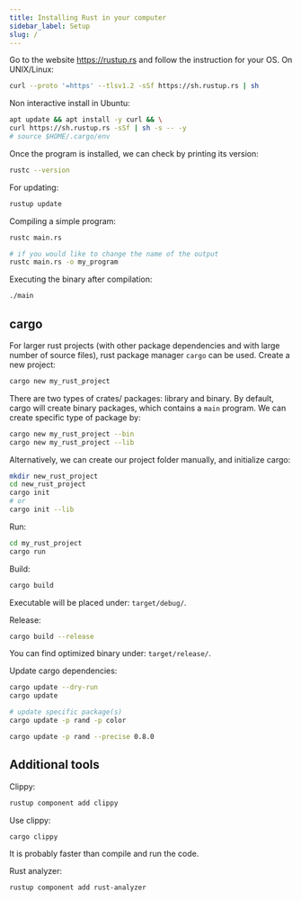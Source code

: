 ```yaml
---
title: Installing Rust in your computer
sidebar_label: Setup
slug: /
---
```

Go to the website <https://rustup.rs> and follow the instruction for your OS. On
UNIX/Linux:
```bash
curl --proto '=https' --tlsv1.2 -sSf https://sh.rustup.rs | sh
```

Non interactive install in Ubuntu:
```bash
apt update && apt install -y curl && \
curl https://sh.rustup.rs -sSf | sh -s -- -y
# source $HOME/.cargo/env
```

Once the program is installed, we can check by printing its version:
```bash
rustc --version
```

For updating:
```bash
rustup update
```

Compiling a simple program:
```bash
rustc main.rs

# if you would like to change the name of the output
rustc main.rs -o my_program
```

Executing the binary after compilation:
```bash
./main
```

## cargo
For larger rust projects (with other package dependencies and with large number
of source files), rust package manager `cargo` can be used. Create a new
project:
```bash
cargo new my_rust_project
```

There are two types of crates/ packages: library and binary. By default, cargo
will create binary packages, which contains a `main` program. We can create
specific type of package by:
```bash
cargo new my_rust_project --bin
cargo new my_rust_project --lib
```

Alternatively, we can create our project folder manually, and initialize cargo:
```bash
mkdir new_rust_project
cd new_rust_project
cargo init
# or
cargo init --lib
```

Run:
```bash
cd my_rust_project
cargo run
```

Build:
```bash
cargo build
```

Executable will be placed under: `target/debug/`.

Release:
```bash
cargo build --release
```

You can find optimized binary under: `target/release/`.

Update cargo dependencies:
```bash
cargo update --dry-run
cargo update

# update specific package(s)
cargo update -p rand -p color

cargo update -p rand --precise 0.8.0
```

## Additional tools
Clippy:
```bash
rustup component add clippy
```

Use clippy:
```bash
cargo clippy
```

It is probably faster than compile and run the code.

Rust analyzer:
```bash
rustup component add rust-analyzer
```
